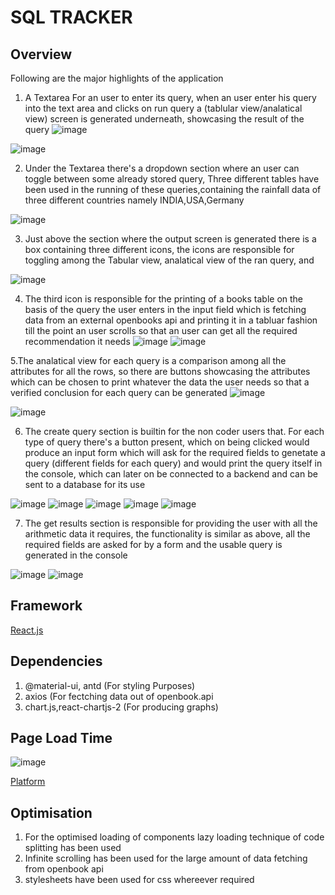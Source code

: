 # SQL TRACKER

## Overview

Following are the major highlights of the application
1. A Textarea For an user to enter its query, when an user enter his query into the text area and clicks on run query 
a (tablular view/analatical view) screen is generated underneath, showcasing the result of the query
![image](https://user-images.githubusercontent.com/73072690/174439784-61e47293-9748-442f-b01a-70c5cab486e9.png)

![image](https://user-images.githubusercontent.com/73072690/174439816-f6d078d5-cb00-41a1-98bc-ed54d171fe28.png)


2. Under the Textarea there's a dropdown section where an user can toggle between some already stored query, 
Three different tables have been used in the running of these queries,containing the rainfall data of three different 
countries namely INDIA,USA,Germany

![image](https://user-images.githubusercontent.com/73072690/174439855-51b9b1f5-21ba-4aaa-bf07-c0845bb0e369.png)

3. Just above the section where the output screen is generated there is a box containing three different icons, the icons are 
responsible for toggling among the
Tabular view, analatical view of the ran query, and 

![image](https://user-images.githubusercontent.com/73072690/174439922-768baf78-622e-46ac-a39e-42a7d72e915e.png)

4. The third icon is responsible for the printing of a books table on the basis of the query the user enters in the input field which is fetching data from an 
external openbooks api and printing it in a tabluar fashion till the point an user scrolls
so that an user can get all the required recommendation it needs
![image](https://user-images.githubusercontent.com/73072690/174439941-0af68b10-3276-4bd0-826f-ae418b6bb15d.png)
![image](https://user-images.githubusercontent.com/73072690/174439952-1f0bdc11-1e38-4296-8420-a106ce02b030.png)



5.The analatical view for each query is a comparison among all the attributes for all the rows, so there are buttons showcasing the attributes which can be chosen to print whatever the data the user needs so that a verified conclusion for each query can be generated
![image](https://user-images.githubusercontent.com/73072690/174439970-406d7062-e8cf-4b2c-8b9e-d7ac23804c3a.png)

![image](https://user-images.githubusercontent.com/73072690/174439977-3cd8480e-9817-4572-941b-ec577e4e9a09.png)


6. The create query section is builtin for the non coder users that. For each type of query there's a button present, which on 
being clicked would produce an input form
which will ask for the required fields to genetate a query (different fields for each query) and would print the query itself in the console, 
which can later on be connected to a backend and can be sent to a database for its use

![image](https://user-images.githubusercontent.com/73072690/174440007-c642c4ff-eb87-461e-93e8-c2669ac9b3c5.png)
![image](https://user-images.githubusercontent.com/73072690/174440020-5525fbe5-3510-424f-bcf5-11a7548237b0.png)
![image](https://user-images.githubusercontent.com/73072690/174440030-b16c157f-8504-4c4b-b409-ae6a8238d49e.png)
![image](https://user-images.githubusercontent.com/73072690/174440034-1e8c42b2-502d-4b15-80d0-e371e6ea9511.png)
![image](https://user-images.githubusercontent.com/73072690/174440041-4bc01121-4774-47dc-a958-60e3f72e2ada.png)


7. The get results section is responsible for providing the user with all the arithmetic data it requires, the 
functionality is similar as above, all the required fields are asked for by a form 
and the usable query is generated in the console

![image](https://user-images.githubusercontent.com/73072690/174440083-4c405774-b8e0-433a-8458-c589c37f41d1.png)
![image](https://user-images.githubusercontent.com/73072690/174440102-d4ee755f-c74e-48c7-822b-8d34ae2af12c.png)


## Framework
[React.js](https://reactjs.org/)

## Dependencies
1. @material-ui, antd (For styling Purposes)
2. axios (For fectching data out of openbook.api
3. chart.js,react-chartjs-2 (For producing graphs)

## Page Load Time

![image](https://user-images.githubusercontent.com/73072690/174440426-abf1319f-2548-4627-bdd4-06e7b1a7fee4.png)

[Platform](https://www.browserstack.com/speedlab/home)

## Optimisation
1. For the optimised loading of components lazy loading technique of code splitting has been used
2. Infinite scrolling has been used for the large amount of data fetching from openbook api
3. stylesheets have been used for css whereever required


